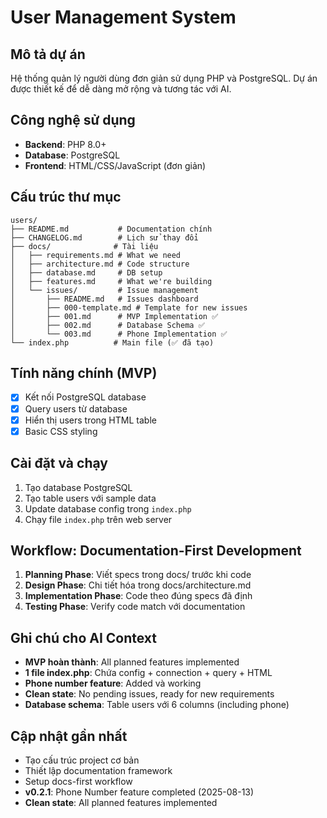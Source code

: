 # User Management System

## Mô tả dự án
Hệ thống quản lý người dùng đơn giản sử dụng PHP và PostgreSQL. Dự án được thiết kế để dễ dàng mở rộng và tương tác với AI.

## Công nghệ sử dụng
- **Backend**: PHP 8.0+
- **Database**: PostgreSQL
- **Frontend**: HTML/CSS/JavaScript (đơn giản)

## Cấu trúc thư mục
```
users/
├── README.md           # Documentation chính
├── CHANGELOG.md        # Lịch sử thay đổi
├── docs/              # Tài liệu
│   ├── requirements.md # What we need
│   ├── architecture.md # Code structure  
│   ├── database.md     # DB setup
│   ├── features.md     # What we're building
│   └── issues/         # Issue management
│       ├── README.md   # Issues dashboard
│       ├── 000-template.md # Template for new issues
│       ├── 001.md      # MVP Implementation ✅
│       ├── 002.md      # Database Schema ✅
│       └── 003.md      # Phone Implementation ✅
└── index.php          # Main file (✅ đã tạo)
```

## Tính năng chính (MVP)
- [x] Kết nối PostgreSQL database
- [x] Query users từ database  
- [x] Hiển thị users trong HTML table
- [x] Basic CSS styling

## Cài đặt và chạy
1. Tạo database PostgreSQL
2. Tạo table users với sample data
3. Update database config trong `index.php`
4. Chạy file `index.php` trên web server

## Workflow: Documentation-First Development
1. **Planning Phase**: Viết specs trong docs/ trước khi code
2. **Design Phase**: Chi tiết hóa trong docs/architecture.md
3. **Implementation Phase**: Code theo đúng specs đã định
4. **Testing Phase**: Verify code match với documentation

## Ghi chú cho AI Context
- **MVP hoàn thành**: All planned features implemented
- **1 file index.php**: Chứa config + connection + query + HTML
- **Phone number feature**: Added và working
- **Clean state**: No pending issues, ready for new requirements
- **Database schema**: Table users với 6 columns (including phone)

## Cập nhật gần nhất
- Tạo cấu trúc project cơ bản
- Thiết lập documentation framework
- Setup docs-first workflow
- **v0.2.1**: Phone Number feature completed (2025-08-13)
- **Clean state**: All planned features implemented
